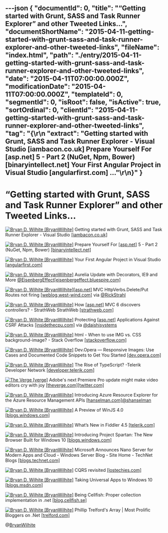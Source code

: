 ---json
{
  "documentId": 0,
  "title": "“Getting started with Grunt, SASS and Task Runner Explorer” and other Tweeted Links…",
  "documentShortName": "2015-04-11-getting-started-with-grunt-sass-and-task-runner-explorer-and-other-tweeted-links",
  "fileName": "index.html",
  "path": "./entry/2015-04-11-getting-started-with-grunt-sass-and-task-runner-explorer-and-other-tweeted-links",
  "date": "2015-04-11T07:00:00.000Z",
  "modificationDate": "2015-04-11T07:00:00.000Z",
  "templateId": 0,
  "segmentId": 0,
  "isRoot": false,
  "isActive": true,
  "sortOrdinal": 0,
  "clientId": "2015-04-11-getting-started-with-grunt-sass-and-task-runner-explorer-and-other-tweeted-links",
  "tag": "{\r\n  \"extract\": \"Getting started with Grunt, SASS and Task Runner Explorer - Visual Studio [iambacon.co.uk]        Prepare Yourself For [asp.net]  5 - Part 2 (NuGet, Npm, Bower) [binaryintellect.net]        Your First Angular Project in Visual Studio [angularfirst.com]  ...\"\r\n}"
}
---

# “Getting started with Grunt, SASS and Task Runner Explorer” and other Tweeted Links…

[<img alt="Bryan D. Wilhite [BryanWilhite]" src="https://songhay.blob.core.windows.net/shared-social-twitter/BryanWilhite.jpeg">](http://t.co/UNdqV0Z1zz "Bryan D. Wilhite [BryanWilhite]") Getting started with Grunt, SASS and Task Runner Explorer - Visual Studio [[iambacon.co.uk]](http://www.iambacon.co.uk/blog/getting-started-with-grunt-sass-and-task-runner-explorer-visual-studio)

[<img alt="Bryan D. Wilhite [BryanWilhite]" src="https://songhay.blob.core.windows.net/shared-social-twitter/BryanWilhite.jpeg">](http://t.co/UNdqV0Z1zz "Bryan D. Wilhite [BryanWilhite]") Prepare Yourself For [[asp.net]](http://www.asp.net/) 5 - Part 2 (NuGet, Npm, Bower) [[binaryintellect.net]](http://www.binaryintellect.net/articles/3efa224b-f513-4a50-9e98-3a553b5c8ead.aspx)

[<img alt="Bryan D. Wilhite [BryanWilhite]" src="https://songhay.blob.core.windows.net/shared-social-twitter/BryanWilhite.jpeg">](http://t.co/UNdqV0Z1zz "Bryan D. Wilhite [BryanWilhite]") Your First Angular Project in Visual Studio [[angularfirst.com]](http://angularfirst.com/your-first-angular-project-in-visual-studio/)

[<img alt="Bryan D. Wilhite [BryanWilhite]" src="https://songhay.blob.core.windows.net/shared-social-twitter/BryanWilhite.jpeg">](http://t.co/UNdqV0Z1zz "Bryan D. Wilhite [BryanWilhite]") Aurelia Update with Decorators, IE9 and More [@EisenbergEffect](http://twitter.com/EisenbergEffect)[[eisenbergeffect.bluespire.com]](http://eisenbergeffect.bluespire.com/aurelia-update-with-decorators-ie9-and-more/)

[<img alt="Bryan D. Wilhite [BryanWilhite]" src="https://songhay.blob.core.windows.net/shared-social-twitter/BryanWilhite.jpeg">](http://t.co/UNdqV0Z1zz "Bryan D. Wilhite [BryanWilhite]")[[asp.net]](http://www.asp.net/) MVC HttpVerbs.Delete/Put Routes not firing [[weblog.west-wind.com]](http://weblog.west-wind.com/posts/2015/Apr/09/ASPNET-MVC-HttpVerbsDeletePut-Routes-not-firing) via [@RickStrahl](http://twitter.com/RickStrahl)

[<img alt="Bryan D. Wilhite [BryanWilhite]" src="https://songhay.blob.core.windows.net/shared-social-twitter/BryanWilhite.jpeg">](http://t.co/UNdqV0Z1zz "Bryan D. Wilhite [BryanWilhite]") How [[asp.net]](http://www.asp.net/) MVC 6 discovers controllers? - StrathWeb StrathWeb [[strathweb.com]](http://www.strathweb.com/2015/04/asp-net-mvc-6-discovers-controllers/#comments)

[<img alt="Bryan D. Wilhite [BryanWilhite]" src="https://songhay.blob.core.windows.net/shared-social-twitter/BryanWilhite.jpeg">](http://t.co/UNdqV0Z1zz "Bryan D. Wilhite [BryanWilhite]") Protecting [[asp.net]](http://www.asp.net/) Applications Against CSRF Attacks [[insidethecpu.com]](http://insidethecpu.com/2015/04/10/protecting-asp-net-applications-against-csrf-attacks/) via [@daishisystems](http://twitter.com/daishisystems)

[<img alt="Bryan D. Wilhite [BryanWilhite]" src="https://songhay.blob.core.windows.net/shared-social-twitter/BryanWilhite.jpeg">](http://t.co/UNdqV0Z1zz "Bryan D. Wilhite [BryanWilhite]") html - When to use IMG vs. CSS background-image? - Stack Overflow [[stackoverflow.com]](http://stackoverflow.com/questions/492809/when-to-use-img-vs-css-background-image)

[<img alt="Bryan D. Wilhite [BryanWilhite]" src="https://songhay.blob.core.windows.net/shared-social-twitter/BryanWilhite.jpeg">](http://t.co/UNdqV0Z1zz "Bryan D. Wilhite [BryanWilhite]") Dev.Opera — Responsive Images: Use Cases and Documented Code Snippets to Get You Started [[dev.opera.com]](https://dev.opera.com/articles/responsive-images/)

[<img alt="Bryan D. Wilhite [BryanWilhite]" src="https://songhay.blob.core.windows.net/shared-social-twitter/BryanWilhite.jpeg">](http://t.co/UNdqV0Z1zz "Bryan D. Wilhite [BryanWilhite]") The Rise of TypeScript? -Telerik Developer Network [[developer.telerik.com]](http://developer.telerik.com/featured/the-rise-of-typescript/)

[<img alt="The Verge [verge]" src="https://songhay.blob.core.windows.net/shared-social-twitter/verge.png">](http://t.co/W2SFxJeVK8 "The Verge [verge]") Adobe's next Premiere Pro update might make video editors cry with joy [[theverge.com]](http://www.theverge.com/2015/4/9/8371531/premiere-pro-lightroom-style-color-correction-grading-adobe?utm_campaign=theverge&utm_content=chorus&utm_medium=social&utm_source=twitter)[[twitter.com]](https://twitter.com/verge/status/586015968264073217/photo/1)

[<img alt="Bryan D. Wilhite [BryanWilhite]" src="https://songhay.blob.core.windows.net/shared-social-twitter/BryanWilhite.jpeg">](http://t.co/UNdqV0Z1zz "Bryan D. Wilhite [BryanWilhite]") Introducing Azure Resource Explorer for the Azure Resource Management APIs [[hanselman.com]](http://www.hanselman.com/blog/IntroducingAzureResourceExplorerForTheAzureResourceManagementAPIs.aspx)[@shanselman](http://twitter.com/shanselman)

[<img alt="Bryan D. Wilhite [BryanWilhite]" src="https://songhay.blob.core.windows.net/shared-social-twitter/BryanWilhite.jpeg">](http://t.co/UNdqV0Z1zz "Bryan D. Wilhite [BryanWilhite]") A Preview of WinJS 4.0 [[blogs.windows.com]](http://blogs.windows.com/buildingapps/2015/03/27/a-preview-of-winjs-4-0/)

[<img alt="Bryan D. Wilhite [BryanWilhite]" src="https://songhay.blob.core.windows.net/shared-social-twitter/BryanWilhite.jpeg">](http://t.co/UNdqV0Z1zz "Bryan D. Wilhite [BryanWilhite]") What’s New in Fiddler 4.5 [[telerik.com]](http://www.telerik.com/blogs/what-s-new-in-fiddler-4-5)

[<img alt="Bryan D. Wilhite [BryanWilhite]" src="https://songhay.blob.core.windows.net/shared-social-twitter/BryanWilhite.jpeg">](http://t.co/UNdqV0Z1zz "Bryan D. Wilhite [BryanWilhite]") Introducing Project Spartan: The New Browser Built for Windows 10 [[blogs.windows.com]](http://blogs.windows.com/bloggingwindows/2015/03/30/introducing-project-spartan-the-new-browser-built-for-windows-10/)

[<img alt="Bryan D. Wilhite [BryanWilhite]" src="https://songhay.blob.core.windows.net/shared-social-twitter/BryanWilhite.jpeg">](http://t.co/UNdqV0Z1zz "Bryan D. Wilhite [BryanWilhite]") Microsoft Announces Nano Server for Modern Apps and Cloud - Windows Server Blog - Site Home - TechNet Blogs [[blogs.technet.com]](http://blogs.technet.com/b/windowsserver/archive/2015/04/08/microsoft-announces-nano-server-for-modern-apps-and-cloud.aspx)

[<img alt="Bryan D. Wilhite [BryanWilhite]" src="https://songhay.blob.core.windows.net/shared-social-twitter/BryanWilhite.jpeg">](http://t.co/UNdqV0Z1zz "Bryan D. Wilhite [BryanWilhite]") CQRS revisited [[lostechies.com]](https://lostechies.com/gabrielschenker/2015/04/07/cqrs-revisited/)

[<img alt="Bryan D. Wilhite [BryanWilhite]" src="https://songhay.blob.core.windows.net/shared-social-twitter/BryanWilhite.jpeg">](http://t.co/UNdqV0Z1zz "Bryan D. Wilhite [BryanWilhite]") Taking Universal Apps to Windows 10 [[blogs.msdn.com]](http://blogs.msdn.com/b/microsoft_developer_switzerland_news/archive/2015/04/01/taking-universal-apps-to-windows-10-visual-studio-tools-for-windows-10-technical-preview.aspx)

[<img alt="Bryan D. Wilhite [BryanWilhite]" src="https://songhay.blob.core.windows.net/shared-social-twitter/BryanWilhite.jpeg">](http://t.co/UNdqV0Z1zz "Bryan D. Wilhite [BryanWilhite]") Being Cellfish: Proper collection implementation in .net [[blog.cellfish.se]](http://blog.cellfish.se/2015/04/proper-collection-implementation-in-net.html?spref=tw)

[<img alt="Bryan D. Wilhite [BryanWilhite]" src="https://songhay.blob.core.windows.net/shared-social-twitter/BryanWilhite.jpeg">](http://t.co/UNdqV0Z1zz "Bryan D. Wilhite [BryanWilhite]") Phillip Trelford's Array | Most Prolific Bloggers on .Net [[trelford.com]](http://www.trelford.com/blog/post/prolific.aspx)

@[BryanWilhite](https://twitter.com/BryanWilhite)
